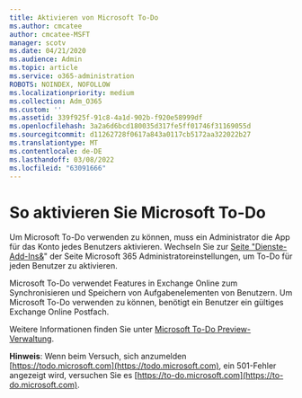 ```yaml
---
title: Aktivieren von Microsoft To-Do
ms.author: cmcatee
author: cmcatee-MSFT
manager: scotv
ms.date: 04/21/2020
ms.audience: Admin
ms.topic: article
ms.service: o365-administration
ROBOTS: NOINDEX, NOFOLLOW
ms.localizationpriority: medium
ms.collection: Adm_O365
ms.custom: ''
ms.assetid: 339f925f-91c8-4a1d-902b-f920e58999df
ms.openlocfilehash: 3a2a6d6bcd180035d317fe5ff01746f31169055d
ms.sourcegitcommit: d11262728f0617a843a0117cb5172aa322022b27
ms.translationtype: MT
ms.contentlocale: de-DE
ms.lasthandoff: 03/08/2022
ms.locfileid: "63091666"
---
```

# <a name="how-to-enable-microsoft-to-do"></a>So aktivieren Sie Microsoft To-Do

Um Microsoft To-Do verwenden zu können, muss ein Administrator die App für das Konto jedes Benutzers aktivieren. Wechseln Sie zur [Seite "Dienste-Add-Ins&amp;](https://portal.office.com/adminportal/home#/Settings/ServicesAndAddIns)" der Seite Microsoft 365 Administratoreinstellungen, um To-Do für jeden Benutzer zu aktivieren.
  
Microsoft To-Do verwendet Features in Exchange Online zum Synchronisieren und Speichern von Aufgabenelementen von Benutzern. Um Microsoft To-Do verwenden zu können, benötigt ein Benutzer ein gültiges Exchange Online Postfach.
  
Weitere Informationen finden Sie unter [Microsoft To-Do Preview-Verwaltung](https://support.office.com/article/490c1a8c-2333-4952-8125-841afadb9620.aspx).
  
 **Hinweis**: Wenn beim Versuch, sich anzumelden [https://todo.microsoft.com](https://todo.microsoft.com), ein 501-Fehler angezeigt wird, versuchen Sie es [https://to-do.microsoft.com](https://to-do.microsoft.com).
  

